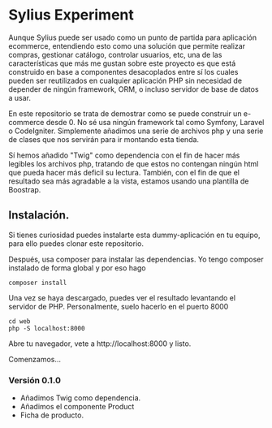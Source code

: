 # Sylius Experiment

Aunque Sylius puede ser usado como un punto de partida para aplicación ecommerce, entendiendo esto
como una solución que permite realizar compras, gestionar catálogo, controlar usuarios, etc, 
una de las características que más me gustan sobre este proyecto es que está construido en base a componentes
desacoplados entre sí los cuales pueden ser reutilizados en cualquier aplicación PHP sin necesidad
de depender de ningún framework, ORM, o incluso servidor de base de datos a usar. 

En este repositorio se trata de demostrar como se puede construir un e-commerce desde 0. No sé usa ningún framework
tal como Symfony, Laravel o CodeIgniter. Simplemente añadimos una serie de archivos php y una 
serie de clases que nos servirán para ir montando esta tienda. 

Sí hemos añadido "Twig" como dependencia con el fin de hacer más legibles los archivos php, tratando
de que estos no contengan ningún html que pueda hacer más deficil su lectura. 
También, con el fin de que el resultado sea más agradable a la vista, estamos usando una plantilla de Boostrap. 

## Instalación. 
Si tienes curiosidad puedes instalarte esta dummy-aplicación en tu equipo, para ello 
puedes clonar este repositorio. 

Después, usa composer para instalar las dependencias. Yo tengo composer instalado de forma global y por eso hago

```
composer install
```

Una vez se haya descargado, puedes ver el resultado levantando el servidor de PHP. Personalmente, suelo
hacerlo en el puerto 8000
```
cd web
php -S localhost:8000
```
Abre tu navegador, vete a http://localhost:8000 y listo.

Comenzamos...

### Versión 0.1.0
* Añadimos Twig como dependencia.
* Añadimos el componente Product
* Ficha de producto. 
